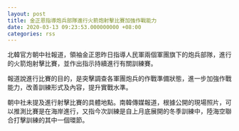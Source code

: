 ```yaml
---
layout: post
title: 金正恩指導炮兵部隊進行火箭炮射擊比賽加強作戰能力
date: 2020-03-13 09:23:53.000000000 +08:00
categories: rss
---
```


北韓官方朝中社報道，領袖金正恩昨日指導人民軍兩個軍團旗下的炮兵部隊，進行的火箭炮射擊比賽，並作出指示持續進行有關訓練賽。

報道說進行比賽的目的，是突擊調查各軍團炮兵的作戰準備狀態，進一步加強作戰能力，改善訓練形式及內容，提升實戰水準。

朝中社未提及進行射擊比賽的具體地點。南韓傳媒報道，根據公開的現場照片，可以推測比賽是在海岸進行，又指今次訓練是自上月底展開的冬季訓練中，陸海空聯合打擊訓練的其中一個環節。
